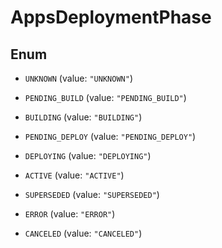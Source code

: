 

# AppsDeploymentPhase

## Enum


* `UNKNOWN` (value: `"UNKNOWN"`)

* `PENDING_BUILD` (value: `"PENDING_BUILD"`)

* `BUILDING` (value: `"BUILDING"`)

* `PENDING_DEPLOY` (value: `"PENDING_DEPLOY"`)

* `DEPLOYING` (value: `"DEPLOYING"`)

* `ACTIVE` (value: `"ACTIVE"`)

* `SUPERSEDED` (value: `"SUPERSEDED"`)

* `ERROR` (value: `"ERROR"`)

* `CANCELED` (value: `"CANCELED"`)



